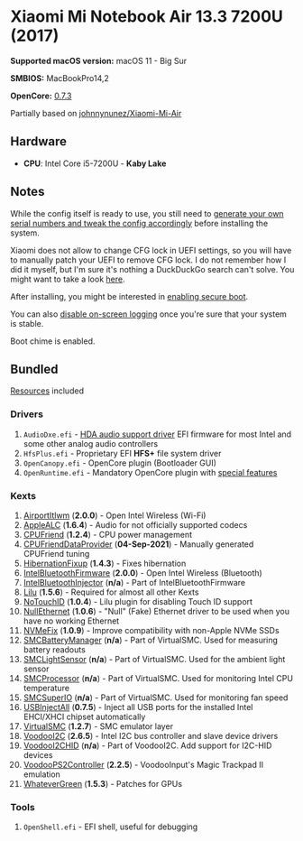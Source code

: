 # Xiaomi Mi Notebook Air 13.3 7200U (2017)

**Supported macOS version:** macOS 11 - Big Sur

**SMBIOS:** MacBookPro14,2

**OpenCore:** [0.7.3](https://github.com/acidanthera/OpenCorePkg/releases/tag/0.7.3)

Partially based on [johnnynunez/Xiaomi-Mi-Air](https://github.com/johnnynunez/Xiaomi-Mi-Air)

## Hardware

- **CPU**: Intel Core i5-7200U - **Kaby Lake**

## Notes

While the config itself is ready to use, you still need to [generate your own serial numbers and tweak the config accordingly](https://dortania.github.io/OpenCore-Post-Install/universal/iservices.html#using-gensmbios) before installing the system.

Xiaomi does not allow to change CFG lock in UEFI settings, so you will have to manually patch your UEFI to remove CFG lock. I do not remember how I did it myself, but I'm sure it's nothing a DuckDuckGo search can't solve. You might want to take a look [here](https://github.com/johnnynunez/Xiaomi-Mi-Air/tree/master/BIOS).

After installing, you might be interested in [enabling secure boot](https://dortania.github.io/OpenCore-Post-Install/universal/security/applesecureboot.html#dmgloading).

You can also [disable on-screen logging](https://dortania.github.io/OpenCore-Install-Guide/troubleshooting/debug.html#config-changes) once you're sure that your system is stable.

Boot chime is enabled.

## Bundled

[Resources](https://github.com/acidanthera/OcBinaryData) included

### Drivers

1) `AudioDxe.efi` - [HDA audio support driver](https://dortania.github.io/docs/latest/Configuration.html#audiodxe) EFI firmware for most Intel and some other analog audio controllers
2) `HfsPlus.efi` - Proprietary EFI **HFS+** file system driver
3) `OpenCanopy.efi` - OpenCore plugin (Bootloader GUI)
4) `OpenRuntime.efi` - Mandatory OpenCore plugin with [special features](https://dortania.github.io/docs/latest/Configuration.html#openruntime)

### Kexts

1) [AirportItlwm](https://github.com/OpenIntelWireless/itlwm) (**2.0.0**) - Open Intel Wireless (Wi-Fi)
2) [AppleALC](https://github.com/acidanthera/AppleALC) (**1.6.4**) - Audio for not officially supported codecs
3) [CPUFriend](https://github.com/acidanthera/CPUFriend) (**1.2.4**) - CPU power management
4) [CPUFriendDataProvider](https://github.com/corpnewt/CPUFriendFriend) (**04-Sep-2021**) - Manually generated CPUFriend tuning
5) [HibernationFixup](https://github.com/acidanthera/HibernationFixup) (**1.4.3**) - Fixes hibernation
6) [IntelBluetoothFirmware](https://github.com/OpenIntelWireless/IntelBluetoothFirmware) (**2.0.0**) - Open Intel Wireless (Bluetooth)
7) [IntelBluetoothInjector](https://github.com/OpenIntelWireless/IntelBluetoothFirmware) (**n/a**) - Part of IntelBluetoothFirmware
8) [Lilu](https://github.com/acidanthera/Lilu) (**1.5.6**) - Required for almost all other Kexts
9) [NoTouchID](https://github.com/al3xtjames/NoTouchID) (**1.0.4**) - Lilu plugin for disabling Touch ID support
10) [NullEthernet](https://bitbucket.org/RehabMan/os-x-null-ethernet) (**1.0.6**) - "Null" (Fake) Ethernet driver to be used when you have no working Ethernet
11) [NVMeFix](https://github.com/acidanthera/NVMeFix) (**1.0.9**) - Improve compatibility with non-Apple NVMe SSDs
12) [SMCBatteryManager](https://github.com/acidanthera/VirtualSMC) (**n/a**) - Part of VirtualSMC. Used for measuring battery readouts
13) [SMCLightSensor](https://github.com/acidanthera/VirtualSMC) (**n/a**) - Part of VirtualSMC. Used for the ambient light sensor
14) [SMCProcessor](https://github.com/acidanthera/VirtualSMC) (**n/a**) - Part of VirtualSMC. Used for monitoring Intel CPU temperature
15) [SMCSuperIO](https://github.com/acidanthera/VirtualSMC) (**n/a**) - Part of VirtualSMC. Used for monitoring fan speed
16) [USBInjectAll](https://github.com/Sniki/OS-X-USB-Inject-All) (**0.7.5**) - Inject all USB ports for the installed Intel EHCI/XHCI chipset automatically
17) [VirtualSMC](https://github.com/acidanthera/VirtualSMC) (**1.2.7**) - SMC emulator layer
18) [VoodooI2C](https://github.com/VoodooI2C/VoodooI2C) (**2.6.5**) - Intel I2C bus controller and slave device drivers
19) [VoodooI2CHID](https://github.com/VoodooI2C/VoodooI2C) (**n/a**) - Part of VoodooI2C. Add support for I2C-HID devices
20) [VoodooPS2Controller](https://github.com/acidanthera/VoodooPS2) (**2.2.5**) - VoodooInput's Magic Trackpad II emulation
21) [WhateverGreen](https://github.com/acidanthera/WhateverGreen) (**1.5.3**) - Patches for GPUs

### Tools

1) `OpenShell.efi` - EFI shell, useful for debugging
